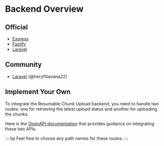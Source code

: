 # Backend Overview

## Official

- [Express](/guide/backend-express)
- [Fastify](/guide/backend-fastify)
- [Laravel](/guide/backend-laravel)

## Community

- [Laravel](https://github.com/heryfitiavana22/rcu-laravel) (@heryfitiavana22)

## Implement Your Own

To integrate the Resumable Chunk Upload backend, you need to handle two routes: one for retrieving the latest upload status and another for uploading the chunks.

Here is the [OpenAPI documentation](https://github.com/heryTz/resumable-chunk-upload/blob/main/api.yaml) that provides guidance on integrating these two APIs.

::: tip
Feel free to choose any path names for these routes.
:::
